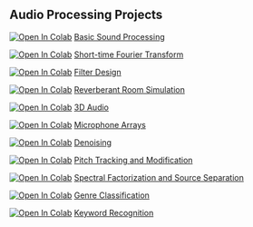 ## Audio Processing Projects

[![Open In Colab](https://colab.research.google.com/assets/colab-badge.svg)](https://colab.research.google.com/github/gizemt/AudioProcessing/blob/master/Lab0/Lab_0.ipynb) 
[Basic Sound Processing](https://colab.research.google.com/github/gizemt/AudioProcessing/blob/master/Lab0/Lab_0.ipynb)

[![Open In Colab](https://colab.research.google.com/assets/colab-badge.svg)](https://colab.research.google.com/github/gizemt/AudioProcessing/blob/master/Lab1/Lab_1.ipynb)
[Short-time Fourier Transform](https://colab.research.google.com/github/gizemt/AudioProcessing/blob/master/Lab1/Lab_1.ipynb)

[![Open In Colab](https://colab.research.google.com/assets/colab-badge.svg)](https://colab.research.google.com/github/gizemt/AudioProcessing/blob/master/Lab2/Lab_2.ipynb)
[Filter Design](https://colab.research.google.com/github/gizemt/AudioProcessing/blob/master/Lab2/Lab_2.ipynb)

[![Open In Colab](https://colab.research.google.com/assets/colab-badge.svg)](https://colab.research.google.com/github/gizemt/AudioProcessing/blob/master/Lab3/Lab_3.ipynb)
[Reverberant Room Simulation](https://colab.research.google.com/github/gizemt/AudioProcessing/blob/master/Lab3/Lab_3.ipynb)

[![Open In Colab](https://colab.research.google.com/assets/colab-badge.svg)](https://colab.research.google.com/github/gizemt/AudioProcessing/blob/master/Lab4/Lab_4.ipynb)
[3D Audio](https://colab.research.google.com/github/gizemt/AudioProcessing/blob/master/Lab4/Lab_4.ipynb)

[![Open In Colab](https://colab.research.google.com/assets/colab-badge.svg)](https://colab.research.google.com/github/gizemt/AudioProcessing/blob/master/Lab5/Lab_5.ipynb)
[Microphone Arrays](https://colab.research.google.com/github/gizemt/AudioProcessing/blob/master/Lab5/Lab_5.ipynb)

[![Open In Colab](https://colab.research.google.com/assets/colab-badge.svg)](https://colab.research.google.com/github/gizemt/AudioProcessing/blob/master/Lab6/Lab_6.ipynb)
[Denoising](https://colab.research.google.com/github/gizemt/AudioProcessing/blob/master/Lab6/Lab_6.ipynb)

[![Open In Colab](https://colab.research.google.com/assets/colab-badge.svg)](https://colab.research.google.com/github/gizemt/AudioProcessing/blob/master/Lab7/Lab_7.ipynb)
[Pitch Tracking and Modification](https://colab.research.google.com/github/gizemt/AudioProcessing/blob/master/Lab7/Lab_7.ipynb)

[![Open In Colab](https://colab.research.google.com/assets/colab-badge.svg)](https://colab.research.google.com/github/gizemt/AudioProcessing/blob/master/Lab8/Lab_8.ipynb)
[Spectral Factorization and Source Separation](https://colab.research.google.com/github/gizemt/AudioProcessing/blob/master/Lab8/Lab_8.ipynb)

[![Open In Colab](https://colab.research.google.com/assets/colab-badge.svg)](https://colab.research.google.com/github/gizemt/AudioProcessing/blob/master/Lab9/Lab_9.ipynb)
[Genre Classification](https://colab.research.google.com/github/gizemt/AudioProcessing/blob/master/Lab9/Lab_9.ipynb)

[![Open In Colab](https://colab.research.google.com/assets/colab-badge.svg)](https://colab.research.google.com/github/gizemt/AudioProcessing/blob/master/Lab10/Lab_10.ipynb)
[Keyword Recognition](https://colab.research.google.com/github/gizemt/AudioProcessing/blob/master/Lab10/Lab_10.ipynb)


